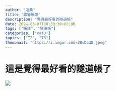 ```yaml
---
author: "哈桑"
title: '露營帳篷'
description: "覺得最好看的隧道帳"
date: 2024-03-07T00:33:30+08:00
tags: ["帳篷", "隧道帳"]
categories: ['cat3']
topics: ["T2", "T3"]
thumbnail: "https://i.imgur.com/ZBoDb30.jpeg"
---
```


# 這是覺得最好看的隧道帳了
![](https://i.imgur.com/ybGoDJL.jpeg)
